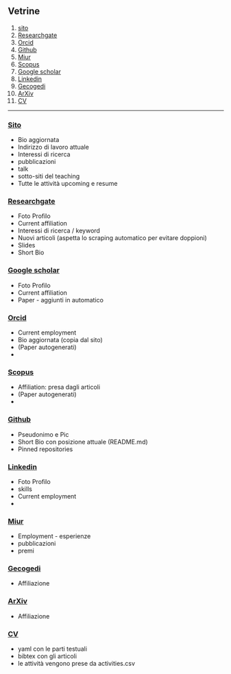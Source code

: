 ## Vetrine
1. [sito](https://dmf.unicatt.it/miti)
2. [Researchgate](https://www.researchgate.net/profile/Antonio-Michele-Miti)
3. [Orcid](https://orcid.org/0000-0002-8829-1943)
4. [Github](https://github.com/MasterToninus)
5. [Miur](https://loginmiur.cineca.it)
6. [Scopus](https://www.scopus.com/authid/detail.uri?authorId=57218509273)
7. [Google scholar](https://scholar.google.com/citations?user=DWKPuJYAAAAJ&hl=it&oi=ao)
8. [Linkedin](https://www.linkedin.com/feed/)
9. [Gecogedi](https://gecogedi.dimai.unifi.it/person/1194/)
10. [ArXiv](https://arxiv.org/user/)
11. [CV](https://github.com/MasterToninus/cv)

--------------
### [Sito](https://dmf.unicatt.it/miti)
* Bio aggiornata
* Indirizzo di lavoro attuale
* Interessi di ricerca
* pubblicazioni
* talk
* sotto-siti del teaching
* Tutte le attività upcoming e resume

### [Researchgate](https://www.researchgate.net/profile/Antonio-Michele-Miti)
* Foto Profilo
* Current affiliation
* Interessi di ricerca / keyword
* Nuovi articoli (aspetta lo scraping automatico per evitare doppioni)
* Slides
* Short Bio

### [Google scholar](https://scholar.google.com/citations?user=DWKPuJYAAAAJ&hl=it&oi=ao)
* Foto Profilo
* Current affiliation
*  Paper - aggiunti in automatico

### [Orcid](https://orcid.org/0000-0002-8829-1943)
* Current employment
* Bio aggiornata (copia dal sito)
* (Paper autogenerati)
* 

### [Scopus](https://www.scopus.com/authid/detail.uri?authorId=57218509273)
* Affiliation: presa dagli articoli
* (Paper autogenerati)
* 


### [Github](https://github.com/MasterToninus)
* Pseudonimo e Pic
* Short Bio con posizione attuale (README.md)
* Pinned repositories

### [Linkedin](https://www.linkedin.com/feed/)
* Foto Profilo
* skills
* Current employment
* 

### [Miur](https://loginmiur.cineca.it)
* Employment - esperienze
* pubblicazioni
* premi

### [Gecogedi](https://gecogedi.dimai.unifi.it/person/1194/)
*  Affiliazione

### [ArXiv](https://arxiv.org/user/)
* Affiliazione

### [CV](https://github.com/MasterToninus/cv)
* yaml con le parti testuali
* bibtex con gli articoli
* le attività vengono prese da activities.csv
